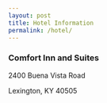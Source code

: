 ```yaml
---
layout: post
title: Hotel Information
permalink: /hotel/
---
```


<div class="col-md-12">
<h3>Comfort Inn and Suites</h3>
<p>2400 Buena Vista Road</p>
<p>Lexington, KY 40505</p>
</div>